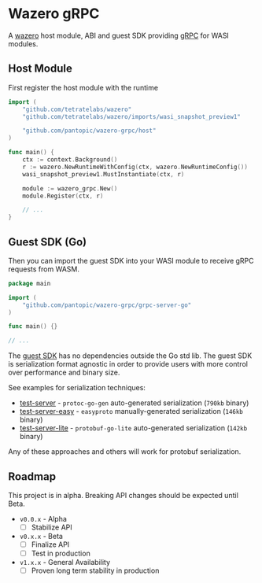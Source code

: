 # Wazero gRPC

A [wazero](https://pkg.go.dev/github.com/tetratelabs/wazero) host module, ABI and guest SDK providing [gRPC](https://grpc.io/) for WASI modules.

## Host Module

<!-- [![Go Reference](https://godoc.org/github.com/pantopic/wazero-grpc/host?status.svg)](https://godoc.org/github.com/pantopic/wazero-grpc/host) -->
<!-- [![Go Report Card](https://goreportcard.com/badge/github.com/pantopic/wazero-grpc/host)](https://goreportcard.com/report/github.com/pantopic/wazero-grpc/host) -->
<!-- [![Go Coverage](https://github.com/pantopic/wazero-grpc/wiki/host/coverage.svg)](https://raw.githack.com/wiki/pantopic/wazero-grpc/host/coverage.html) -->

First register the host module with the runtime

```go
import (
	"github.com/tetratelabs/wazero"
	"github.com/tetratelabs/wazero/imports/wasi_snapshot_preview1"

	"github.com/pantopic/wazero-grpc/host"
)

func main() {
	ctx := context.Background()
	r := wazero.NewRuntimeWithConfig(ctx, wazero.NewRuntimeConfig())
	wasi_snapshot_preview1.MustInstantiate(ctx, r)

	module := wazero_grpc.New()
	module.Register(ctx, r)

	// ...
}
```

## Guest SDK (Go)

<!-- [![Go Reference](https://godoc.org/github.com/pantopic/wazero-grpc/grpc-go?status.svg)](https://godoc.org/github.com/pantopic/wazero-grpc/grpc-go) -->
<!-- [![Go Report Card](https://goreportcard.com/badge/github.com/pantopic/wazero-grpc/grpc-go)](https://goreportcard.com/report/github.com/pantopic/wazero-grpc/grpc-go) -->

Then you can import the guest SDK into your WASI module to receive gRPC requests from WASM.

```go
package main

import (
	"github.com/pantopic/wazero-grpc/grpc-server-go"
)

func main() {}

// ...
```

The [guest SDK](https://pkg.go.dev/github.com/pantopic/wazero-grpc/grpc-server-go) has no dependencies outside the Go std lib.
The guest SDK is serialization format agnostic in order to provide users with more control over performance and binary size.

See examples for serialization techniques:

- [test-server](/test-server) - `protoc-go-gen` auto-generated serialization (`790kb` binary)
- [test-server-easy](/test-server-easy) - `easyproto` manually-generated serialization (`146kb` binary)
- [test-server-lite](/test-server-lite) - `protobuf-go-lite` auto-generated serialization (`142kb` binary)

Any of these approaches and others will work for protobuf serialization.

## Roadmap

This project is in alpha. Breaking API changes should be expected until Beta.

- `v0.0.x` - Alpha
  - [ ] Stabilize API
- `v0.x.x` - Beta
  - [ ] Finalize API
  - [ ] Test in production
- `v1.x.x` - General Availability
  - [ ] Proven long term stability in production
